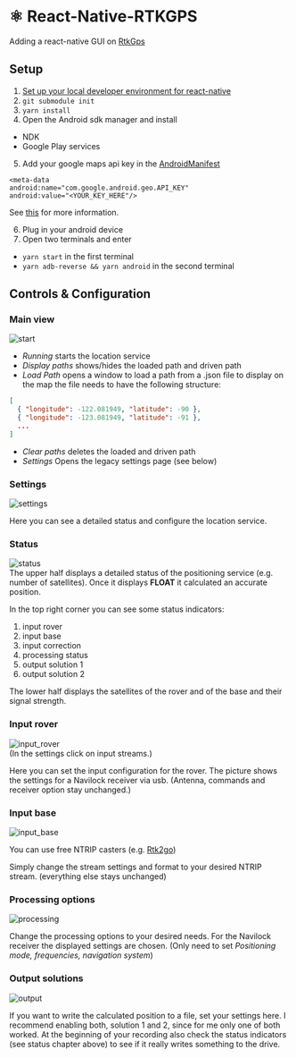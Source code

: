 # ⚛️ React-Native-RTKGPS

Adding a react-native GUI on [RtkGps](https://github.com/eltorio/RtkGps)

## Setup

1. [Set up your local developer environment for react-native](https://reactnative.dev/docs/environment-setup)
2. `git submodule init`
3. `yarn install`
4. Open the Android sdk manager and install
* NDK
* Google Play services
5. Add your google maps api key in  the [AndroidManifest](/android/app/src/main/AndroidManifest.xml)
```
<meta-data
android:name="com.google.android.geo.API_KEY"
android:value="<YOUR_KEY_HERE"/>
```
See [this](https://github.com/react-native-community/react-native-maps/blob/master/docs/installation.md) for more information.

6. Plug in your android device
7. Open two terminals and enter
- `yarn start` in the first terminal
- `yarn adb-reverse && yarn android` in the second terminal

## Controls & Configuration

### Main view
![start](/doc/start.png) 

- *Running* starts the location service
- *Display paths* shows/hides the loaded path and driven path
- *Load Path* opens a window to load a path from a .json file to display on the map
the file needs to have the following structure:
```json
[
  { "longitude": -122.081949, "latitude": -90 },
  { "longitude": -123.081949, "latitude": -91 },
  ...
]
```
- *Clear paths* deletes the loaded and driven path
- *Settings* Opens the legacy settings page (see below)

### Settings
![settings](/doc/settings.png)  

Here you can see a detailed status and configure the location service.

### Status
![status](/doc/status.png)  
The upper half displays a detailed status of the positioning service (e.g. number of satellites). Once it displays **FLOAT** it calculated an accurate position.

In the top right corner you can see some status indicators: 
1. input rover
2. input base
3. input correction
4. processing status
5. output solution 1
6. output solution 2 

The lower half displays the satellites of the rover and of the base and their signal strength.

### Input rover
![input_rover](/doc/input_rover.png)  
(In the settings click on input streams.)

Here you can set the input configuration for the rover. The picture shows the settings for a Navilock receiver via usb. (Antenna, commands and receiver option stay unchanged.)

### Input base
![input_base](/doc/input_base.png) 

You can use free NTRIP casters (e.g. [Rtk2go](http://rtk2go.com/))

Simply change the stream settings and format to your desired NTRIP stream. (everything else stays unchanged)


### Processing options
![processing](/doc/processing.png)  

Change the processing options to your desired needs. For the Navilock receiver the displayed settings are chosen. (Only need to set *Positioning mode, frequencies, navigation system*)

### Output solutions
![output](/doc/output.png)  

If you want to write the calculated position to a file, set your settings here. I recommend enabling both, solution 1 and 2, since for me only one of both worked.
At the beginning of your recording also check the status indicators (see status chapter above) to see if it really writes something to the drive.
